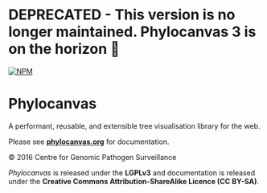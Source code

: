 # DEPRECATED - This version is no longer maintained. Phylocanvas 3 is on the horizon 🌅

[![NPM](https://nodei.co/npm/phylocanvas.png?compact=true)](https://npmjs.org/package/phylocanvas)

# Phylocanvas

A performant, reusable, and extensible tree visualisation library for the web.

Please see [**phylocanvas.org**](http://phylocanvas.org/) for documentation.

© 2016 Centre for Genomic Pathogen Surveillance

*Phylocanvas* is released under the **LGPLv3** and documentation is released under the **Creative Commons Attribution-ShareAlike Licence (CC BY-SA)**.
